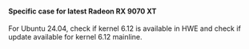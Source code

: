 #### Specific case for latest Radeon RX 9070 XT

For Ubuntu 24.04, check if kernel 6.12 is available in HWE and check if update available for kernel 6.12 mainline.
